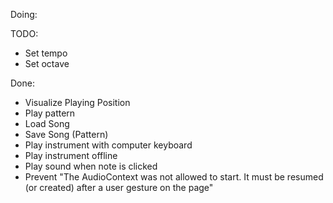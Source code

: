 Doing:


TODO:
* Set tempo
* Set octave

Done:
* Visualize Playing Position
* Play pattern
* Load Song
* Save Song (Pattern)
* Play instrument with computer keyboard
* Play instrument offline
* Play sound when note is clicked
* Prevent "The AudioContext was not allowed to start. It must be resumed (or created) after a user gesture on the page"

